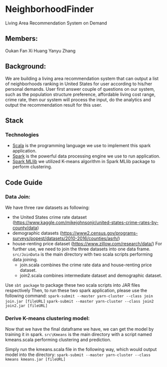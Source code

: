 # NeighborhoodFinder
Living Area Recommendation System on Demand

## Members:
Oukan Fan
Xi Huang
Yanyu Zhang

## Background:
We are building a living area recommendation system that can output a list of neighborhoods ranking in United States for user according to his/her personal demands. User first answer couple of questions on our system, such as the population structure preference, affordable living cost range, crime rate, then our system will process the input, do the analytics and output the recommendation result for this user.

## Stack

### Technologies
- [Scala](https://www.scala-lang.org/) is the programming language we use to implement this spark application.
- [Spark](https://spark.apache.org/) is the powerful data processing engine we use to run application.
- [Spark MLlib](https://spark.apache.org/mllib/) we utilized K-means algorithm in Spark MLlib package to perform clustering.

## Code Guide

### Data Join:
We have three raw datasets as following:
- the United States crime rate dataset (https://www.kaggle.com/mikejohnsonjr/united-states-crime-rates-by-county/data)
- demographic datasets (https://www2.census.gov/programs-surveys/popest/datasets/2010-2016/counties/asrh/)
- house-renting price dataset (https://www.zillow.com/research/data/) 
For further use, we need to join the three datasets into one data frame. 
`src/JoinData` is the main directory with two scala scripts performing data joining. 
  * join.scala combines the crime rate data and house-renting price dataset.
  * join2.scala combines intermediate dataset and demographic dataset.
  
Use `sbt package` to package these two scala scripts into JAR files respectively
Then, to run these two spark application, please use the following command:
`spark-submit --master yarn-cluster --class join join.jar [fileURL]`
`spark-submit --master yarn-cluster --class join2 join2.jar [fileURL]`

### Derive K-means clustering model:
Now that we have the final dataframe we have, we can get the model by training it in spark. 
`src\Kmeans` is the main directory with a script named kmeans.scala performing clustering and prediction.

Simply run the kmeans.scala file in the following way, which would output model into the directory:
`spark-submit --master yarn-cluster --class kmeans kmeans.jar [fileURL]`
